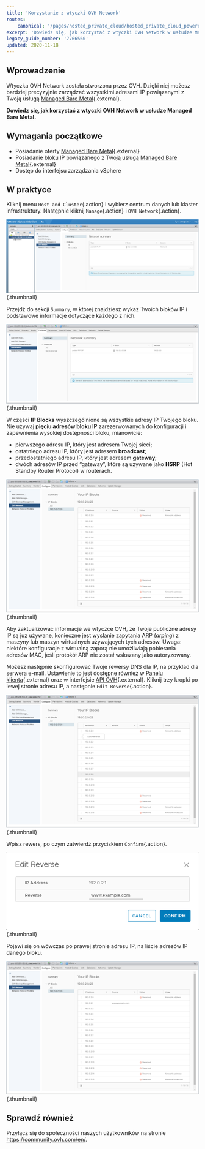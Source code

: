 ```yaml
---
title: 'Korzystanie z wtyczki OVH Network'
routes:
    canonical: '/pages/hosted_private_cloud/hosted_private_cloud_powered_by_vmware/plugin_ovh_network'
excerpt: 'Dowiedz się, jak korzystać z wtyczki OVH Network w usłudze Managed Bare Metal'
legacy_guide_number: '7766560'
updated: 2020-11-18
---
```



## Wprowadzenie

Wtyczka OVH Network została stworzona przez OVH. Dzięki niej możesz bardziej precyzyjnie zarządzać wszystkimi adresami IP powiązanymi z Twoją usługą [Managed Bare Metal](https://www.https://www.ovhcloud.com/pl/managed-bare-metal/){.external}. 

**Dowiedz się, jak korzystać z wtyczki OVH Network w usłudze Managed Bare Metal.**

## Wymagania początkowe

* Posiadanie oferty [Managed Bare Metal](https://www.https://www.ovhcloud.com/pl/managed-bare-metal/){.external}
* Posiadanie bloku IP powiązanego z Twoją usługą [Managed Bare Metal](https://www.https://www.ovhcloud.com/pl/managed-bare-metal/){.external}
* Dostęp do interfejsu zarządzania vSphere

## W praktyce

Kliknij menu `Host and Cluster`{.action} i wybierz centrum danych lub klaster infrastruktury. Następnie kliknij `Manage`{.action} i `OVH Network`{.action}.

![Plugin OVH Network](images/network_01.png){.thumbnail}

Przejdź do sekcji `Summary`, w której znajdziesz wykaz Twoich bloków IP i podstawowe informacje dotyczące każdego z nich. 

![Informacje dotyczące adresów IP i bloków](images/network_02.png){.thumbnail}

W części **IP Blocks** wyszczególnione są wszystkie adresy IP Twojego bloku. Nie używaj **pięciu adresów bloku IP** zarezerwowanych do konfiguracji i zapewnienia wysokiej dostępności bloku, mianowicie:

- pierwszego adresu IP, który jest adresem Twojej sieci;
- ostatniego adresu IP, który jest adresem **broadcast**;
- przedostatniego adresu IP, który jest adresem **gateway**;
- dwóch adresów IP przed “gateway”, które są używane jako **HSRP** (Hot Standby Router Protocol) w routerach.

![Bloki IP](images/network_03.png){.thumbnail}

Aby zaktualizować informacje we wtyczce OVH, że Twoje publiczne adresy IP są już używane, konieczne jest wysłanie zapytania ARP (_arping_) z maszyny lub maszyn wirtualnych używających tych adresów. Uwaga: niektóre konfiguracje z wirtualną zaporą nie umożliwiają pobierania adresów MAC, jeśli protokół ARP nie został wskazany jako autoryzowany.

Możesz następnie skonfigurować Twoje rewersy DNS dla IP, na przykład dla serwera e-mail. Ustawienie to jest dostępne również w [Panelu klienta](https://www.ovh.com/auth/?action=gotomanager&from=https://www.ovh.pl/&ovhSubsidiary=pl){.external} oraz w interfejsie [API OVH](https://api.ovh.com/){.external}. Kliknij trzy kropki po lewej stronie adresu IP, a następnie `Edit Reverse`{.action}.

![Przycisk Edition Reverse](images/network_04.png){.thumbnail}

Wpisz rewers, po czym zatwierdź przyciskiem `Confirm`{.action}.

![Edycja reverse](images/network_05.png){.thumbnail}

Pojawi się on wówczas po prawej stronie adresu IP, na liście adresów IP danego bloku. 

![Edycja adresów IP](images/network_06.png){.thumbnail}

## Sprawdź również

Przyłącz się do społeczności naszych użytkowników na stronie <https://community.ovh.com/en/>.